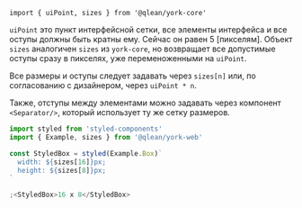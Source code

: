 `import { uiPoint, sizes } from '@qlean/york-core'`

`uiPoint` это пункт интерфейсной сетки, все элементы интерфейса и все оступы должны быть кратны ему. Сейчас он равен 5 [пикселям]. Объект `sizes` аналогичен `sizes` из `york-core`, но возвращает все допустимые оступы сразу в пикселях, уже переменоженными на `uiPoint`.

Все размеры и оступы следует задавать через `sizes[n]` или, по согласованию с дизайнером, через `uiPoint * n`.

Также, отступы между элементами можно задавать через компонент `<Separator/>`, который использует ту же сетку размеров.

```js
import styled from 'styled-components'
import { Example, sizes } from '@qlean/york-web'

const StyledBox = styled(Example.Box)`
  width: ${sizes[16]}px;
  height: ${sizes[8]}px;
`

;<StyledBox>16 x 8</StyledBox>
```
